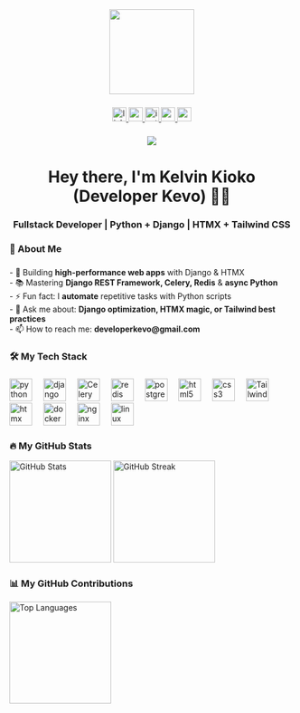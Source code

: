 <div align="center">
  <img height="150" src="https://media.giphy.com/media/v1.Y2lkPTc5MGI3NjExcDk1dWQ5Y2V0Z3F6b2J5N2R4ZzV6Y2JmNnRlY3BqdmRlYzZ0eWZ0eSZlcD12MV9pbnRlcm5hbF9naWZfYnlfaWQmY3Q9cw/M9gbBd9nbDrOTu1Mqx/giphy.gif"  />
</div>

###

<div align="center">
  <a href="https://www.linkedin.com/in/kelvin-kimanthi-a06959269/" target="_blank">
    <img src="https://img.shields.io/static/v1?message=LinkedIn&logo=linkedin&label=&color=0077B5&logoColor=white&labelColor=&style=for-the-badge" height="25" alt="linkedin logo" />
  </a>
  <a href="https://x.com/DeveloperKevo" target="_blank">
    <img src="https://img.shields.io/static/v1?message=X&logo=x&label=&color=000000&logoColor=white&labelColor=&style=for-the-badge" height="25" alt="x logo" />
  </a>
  <a href="https://www.instagram.com/dev_kevo/" target="_blank">
    <img src="https://img.shields.io/static/v1?message=Instagram&logo=instagram&label=&color=E4405F&logoColor=white&labelColor=&style=for-the-badge" height="25" alt="instagram logo" />
  </a>
  <a href="https://kevo.wakalilabs.com" target="_blank">
    <img src="https://img.shields.io/static/v1?message=Portfolio&logo=vercel&label=&color=000000&logoColor=white&labelColor=&style=for-the-badge" height="25" alt="portfolio logo" />
  </a>
  <a href="mailto:developerkevo@gmail.com" target="_blank">
    <img src="https://img.shields.io/static/v1?message=Gmail&logo=gmail&label=&color=D14836&logoColor=white&labelColor=&style=for-the-badge" height="25" alt="gmail logo" />
  </a>
</div>

###

<div align="center">
  <img src="https://visitor-badge.laobi.icu/badge?page_id=DeveloperKevo.DeveloperKevo&"  />
</div>

###

<h1 align="center">Hey there, I'm Kelvin Kioko (Developer Kevo) 👨‍💻</h1>
<h3 align="center">Fullstack Developer | Python + Django | HTMX + Tailwind CSS</h3>

###

<h3 align="left">🚀  About Me</h3>

###

<p align="left">
  - 🔭 Building <strong>high-performance web apps</strong> with Django & HTMX<br>
  - 📚 Mastering <strong>Django REST Framework, Celery, Redis</strong> & <strong>async Python</strong><br>
  - ⚡ Fun fact: I <strong>automate</strong> repetitive tasks with Python scripts<br>
  - 💬 Ask me about: <strong>Django optimization, HTMX magic, or Tailwind best practices</strong><br>
  - 📫 How to reach me: <strong>developerkevo@gmail.com</strong>
</p>

###

<h3 align="left">🛠️ My Tech Stack</h3>

###

<div align="left">
  <!-- Backend -->
  <img src="https://cdn.jsdelivr.net/gh/devicons/devicon/icons/python/python-original.svg" height="40" alt="python logo" />
  <img width="12" />
  <img src="https://cdn.jsdelivr.net/gh/devicons/devicon/icons/django/django-plain.svg" height="40" alt="django logo" />
  <img width="12" />
  <img src="https://www.svgrepo.com/show/475179/celery.svg" height="40" alt="Celery logo" />
  <img width="12" />
  <img src="https://cdn.jsdelivr.net/gh/devicons/devicon/icons/redis/redis-original.svg" height="40" alt="redis logo" />
  <img width="12" />
  <img src="https://cdn.jsdelivr.net/gh/devicons/devicon/icons/postgresql/postgresql-original.svg" height="40" alt="postgresql logo" />
  <img width="12" />
  <!-- Frontend -->
  <img src="https://cdn.jsdelivr.net/gh/devicons/devicon/icons/html5/html5-original.svg" height="40" alt="html5 logo" />
  <img width="12" />
  <img src="https://cdn.jsdelivr.net/gh/devicons/devicon/icons/css3/css3-original.svg" height="40" alt="css3 logo" />
  <img width="12" />
  <img src="https://upload.wikimedia.org/wikipedia/commons/d/d5/Tailwind_CSS_Logo.svg" height="40" alt="Tailwind CSS logo" />
  <img width="12" />
  <img src="https://img.shields.io/badge/HTMX-5A0FC8?logo=htmx&logoColor=white&style=flat" height="40" alt="htmx logo" />
  <img width="12" />
  <!-- DevOps -->
  <img src="https://cdn.jsdelivr.net/gh/devicons/devicon/icons/docker/docker-plain.svg" height="40" alt="docker logo" />
  <img width="12" />
  <img src="https://cdn.jsdelivr.net/gh/devicons/devicon/icons/nginx/nginx-original.svg" height="40" alt="nginx logo" />
  <img width="12" />
  <img src="https://cdn.jsdelivr.net/gh/devicons/devicon/icons/linux/linux-original.svg" height="40" alt="linux logo" />
</div>

###

<h3 align="left">🔥 My GitHub Stats</h3>

<div align="left">
  <img src="https://github-readme-stats.vercel.app/api?username=dev-Kevo&show_icons=true&theme=react" alt="GitHub Stats" height="180"/>
  <img src="https://github-readme-streak-stats.herokuapp.com?user=dev-Kevo&theme=react&hide_border=false" alt="GitHub Streak" height="180"/>
</div>


<h3 align="left">📊 My GitHub Contributions</h3>

<div align="left">
  <img src="https://github-readme-stats.vercel.app/api/top-langs/?username=dev-Kevo&layout=compact&theme=react" alt="Top Languages" height="180"/>
</div>
